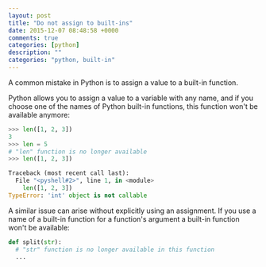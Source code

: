 ```yaml
---
layout: post
title: "Do not assign to built-ins"
date: 2015-12-07 08:48:58 +0000
comments: true
categories: [python]
description: ""
categories: "python, built-in"
---
```


A common mistake in Python is to assign a value to a built-in function.

Python allows you to assign a value to a variable with any name, and if you choose one of the names of Python built-in functions, this function won't be available anymore:

```python
>>> len([1, 2, 3])
3
>>> len = 5
# "len" function is no longer available
>>> len([1, 2, 3])

Traceback (most recent call last):
  File "<pyshell#2>", line 1, in <module>
    len([1, 2, 3])
TypeError: 'int' object is not callable
```

A similar issue can arise without explicitly using an assignment. If you use a name of a built-in function for a function's argument a built-in function won't be available:

```python
def split(str):
  # "str" function is no longer available in this function
  ...
```
